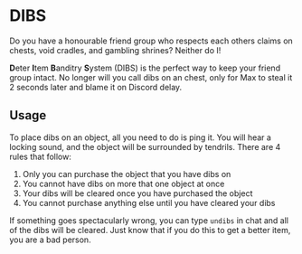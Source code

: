 # DIBS

Do you have a honourable friend group who respects each others claims on chests, void cradles, and gambling shrines? Neither do I!

**D**eter **I**tem **B**anditry **S**ystem (DIBS) is the perfect way to keep your friend group intact. No longer will you call dibs on an chest, only for Max to steal it 2 seconds later and blame it on Discord delay.

## Usage

To place dibs on an object, all you need to do is ping it. You will hear a locking sound, and the object will be surrounded by tendrils. There are 4 rules that follow:
1. Only you can purchase the object that you have dibs on
2. You cannot have dibs on more that one object at once
3. Your dibs will be cleared once you have purchased the object
4. You cannot purchase anything else until you have cleared your dibs

If something goes spectacularly wrong, you can type `undibs` in chat and all of the dibs will be cleared. Just know that if you do this to get a better item, you are a bad person.

